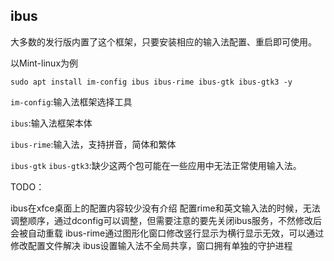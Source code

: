 ## ibus
大多数的发行版内置了这个框架，只要安装相应的输入法配置、重启即可使用。

以Mint-linux为例

`sudo apt install im-config ibus ibus-rime ibus-gtk ibus-gtk3 -y`

`im-config`:输入法框架选择工具

`ibus`:输入法框架本体

`ibus-rime`:输入法，支持拼音，简体和繁体

`ibus-gtk` `ibus-gtk3`:缺少这两个包可能在一些应用中无法正常使用输入法。

TODO：

  ibus在xfce桌面上的配置内容较少没有介绍
  配置rime和英文输入法的时候，无法调整顺序，通过dconfig可以调整，但需要注意的要先关闭ibus服务，不然修改后会被自动重载
  ibus-rime通过图形化窗口修改竖行显示为横行显示无效，可以通过修改配置文件解决
  ibus设置输入法不全局共享，窗口拥有单独的守护进程